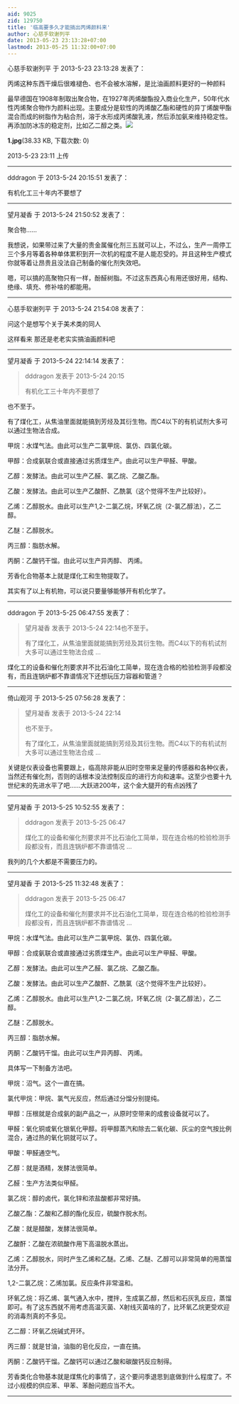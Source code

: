 ```yaml
---
aid: 9025
zid: 129750
title: '临高要多久才能搞出丙烯颜料来'
author: 心慈手软谢列平
date: 2013-05-23 23:13:28+07:00
lastmod: 2013-05-25 11:32:00+07:00
---
```


心慈手软谢列平 于 2013-5-23 23:13:28 发表了：

丙烯这种东西干燥后很难褪色、也不会被水溶解，是比油画颜料更好的一种颜料

最早德国在1908年制取出聚合物，在1927年丙烯酸酯投入商业化生产，50年代水性丙烯聚合物作为颜料出现。主要成分是软性的丙烯酸乙酯和硬性的异丁烯酸甲酯混合而成的树脂作为粘合剂，溶于水形成丙烯酸乳液，然后添加氨来维持稳定性。再添加防冰冻的稳定剂，比如乙二醇之类。![](https://cdn.jsdelivr.net/gh/lzjluzijie/beichao@main/static/img/2311175yj08sjs58003rr5.jpg)



**1.jpg**(38.33 KB, 下载次数: 0)



2013-5-23 23:11 上传

---------

dddragon 于 2013-5-24 20:15:51 发表了：

有机化工三十年内不要想了

---------

望月凝香 于 2013-5-24 21:50:52 发表了：

聚合物……

我想说，如果带过来了大量的贵金属催化剂三五就可以上，不过么，生产一周停工三个多月等着各种单体累积到开一次机的程度不是人能忍受的。并且这种生产模式你就等着让昂贵且没法自己制备的催化剂失效吧。

嗯，可以搞的高聚物只有一样，酚醛树脂。不过这东西真心有用还很好用，结构、绝缘、填充、修补啥的都能用。

---------

心慈手软谢列平 于 2013-5-24 21:54:08 发表了：

问这个是想写个关于美术类的同人

这样看来 那还是老老实实搞油画颜料吧

---------

望月凝香 于 2013-5-24 22:14:14 发表了：

> dddragon 发表于 2013-5-24 20:15
> 
> 有机化工三十年内不要想了



也不至于。

有了煤化工，从焦油里面就能搞到芳烃及其衍生物。而C4以下的有机试剂大多可以通过生物法合成。

甲烷：水煤气法。由此可以生产二氯甲烷、氯仿、四氯化碳。

甲醇：合成氨联合或直接通过劣质煤生产。由此可以生产甲醛、甲酸。

乙醇：发酵法。由此可以生产乙醛、氯乙烷、乙酸乙酯。

乙酸：发酵法。由此可以生产乙酸酐、乙酰氯（这个觉得不生产比较好）。

乙烯：乙醇脱水。由此可以生产1,2-二氯乙烷，环氧乙烷（2-氯乙醇法），乙二醇。

乙醚：乙醇脱水。

丙三醇：脂肪水解。

丙酮：乙酸钙干馏。由此可以生产异丙醇、 丙烯。

芳香化合物基本上就是煤化工和生物提取了。

其实有了以上有机物，可以说只要量够能够开有机化学了。

---------

dddragon 于 2013-5-25 06:47:55 发表了：

> 望月凝香 发表于 2013-5-24 22:14也不至于。
> 
> 有了煤化工，从焦油里面就能搞到芳烃及其衍生物。而C4以下的有机试剂大多可以通过生物法合成 ...



煤化工的设备和催化剂要求并不比石油化工简单，现在连合格的检验检测手段都没有，而且连锅炉都不靠谱情况下还想玩压力容器和管道？

---------

倚山观河 于 2013-5-25 07:56:28 发表了：

> 望月凝香 发表于 2013-5-24 22:14
> 
> 也不至于。
> 
> 有了煤化工，从焦油里面就能搞到芳烃及其衍生物。而C4以下的有机试剂大多可以通过生物法合成 ...



关键是仪表设备也需要跟上，临高除非能从旧时空带来足量的传感器和各种仪表，当然还有催化剂，否则的话根本没法控制反应的进行方向和速率。这至少也要十九世纪末的先进水平了吧……大跃进200年，这个金大腿开的有点凶残了

---------

望月凝香 于 2013-5-25 10:52:55 发表了：

> dddragon 发表于 2013-5-25 06:47
> 
> 煤化工的设备和催化剂要求并不比石油化工简单，现在连合格的检验检测手段都没有，而且连锅炉都不靠谱情况 ...



我列的几个大都是不需要压力的。

---------

望月凝香 于 2013-5-25 11:32:48 发表了：

> dddragon 发表于 2013-5-25 06:47
> 
> 煤化工的设备和催化剂要求并不比石油化工简单，现在连合格的检验检测手段都没有，而且连锅炉都不靠谱情况 ...



甲烷：水煤气法。由此可以生产二氯甲烷、氯仿、四氯化碳。

甲醇：合成氨联合或直接通过劣质煤生产。由此可以生产甲醛、甲酸。

乙醇：发酵法。由此可以生产乙醛、氯乙烷、乙酸乙酯。

乙酸：发酵法。由此可以生产乙酸酐、乙酰氯（这个觉得不生产比较好）。

乙烯：乙醇脱水。由此可以生产1,2-二氯乙烷，环氧乙烷（2-氯乙醇法），乙二醇。

乙醚：乙醇脱水。

丙三醇：脂肪水解。

丙酮：乙酸钙干馏。由此可以生产异丙醇、 丙烯。

具体写一下制备方法吧。

甲烷：沼气。这个一直在搞。

氯代甲烷：甲烷、氯气光反应，然后通过分馏分别提纯。

甲醇：压根就是合成氨的副产品之一，从原时空带来的成套设备就可以了。

甲醛：氧化铜或氧化银氧化甲醇。将甲醇蒸汽和除去二氧化碳、灰尘的空气按比例混合，通过热的氧化铜就可以了。

甲酸：甲醛通空气。

乙醇：就是酒精，发酵法很简单。

乙醛：生产方法类似甲醛。

氯乙烷：醇的卤代，氯化锌和浓盐酸都非常好搞。

乙酸乙酯：乙酸和乙醇的酯化反应，硫酸作脱水剂。

乙酸：就是醋酸，发酵法很简单。

乙酸酐：乙酸在浓硫酸作用下高温脱水蒸出。

乙烯：乙醇脱水，同时产生乙烯和乙醚。乙烯、乙醚、乙醇可以非常简单的用蒸馏法分开。

1,2-二氯乙烷：乙烯加氯。反应条件非常温和。

环氧乙烷：将乙烯、氯气通入水中，搅拌，生成氯乙醇，然后和石灰乳反应，蒸馏即可。有了这东西就不用考虑高温灭菌、X射线灭菌啥的了，比环氧乙烷更受欢迎的消毒剂真的不多见。

乙二醇：环氧乙烷碱式开环。

丙三醇：就是甘油，油脂的皂化反应，一直在搞。

丙酮：乙酸钙干馏。乙酸钙可以通过乙酸和碳酸钙反应制得。

芳香类化合物基本就是煤焦化的事情了，这个要问季退思到底做到什么程度了。不过小规模的供应苯、甲苯、苯酚问题应当不大。

---------

